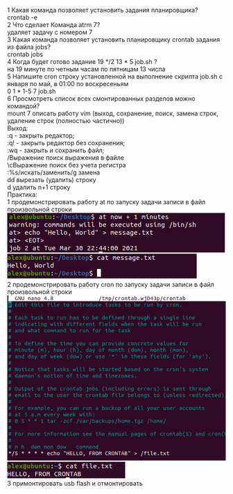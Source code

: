 1 Какая команда позволяет установить задания планировщика?  
crontab -e <command>  
2 Что сделает Команда atrm 7?  
удаляет задачу с номером 7  
3 Какая команда позволяет установить планировщику crontab задания из файла jobs?  
crontab jobs  
4 Когда будет готово задание 19 */2 13 * 5 job.sh ?  
на 19 минуте по четным часам по пятницам 13 числа  
5 Напишите cron строку установленной на выполнение скрипта job.sh с января по май, в 01:00 по воскресеньям  
0 1 * 1-5 7 job.sh  
6 Просмотреть список всех смонтированных разделов можно командой?  
mount
7 описать работу vim (выход, сохранение, поиск, замена строк, удаление строк (полностью частично))  
Выход:  
:q - закрыть редактор;  
:q! - закрыть редактор без сохранения;  
:wq - закрыть и сохранить файл;  
/Выражение               поиск выражения в файле  
\cВыражение              поиск без учета регистра  
:%s/искать/заменить/g    замена  
dd                        вырезать (удалить) строку  
<n>d                      удалить n+1 строку  
Практика:  
1 продемонстрировать работу at по запуску задачи записи в файл произвольной строки  
![alt text](https://github.com/Kirito1899/linux/blob/lab6/lab6/at.png)  
![alt text](https://github.com/Kirito1899/linux/blob/lab6/lab6/at_res.png)  
2 продемонстрировать работу cron по запуску задачи записи в файл произвольной строки  
![alt text](https://github.com/Kirito1899/linux/blob/lab6/lab6/crontab.png)  
![alt text](https://github.com/Kirito1899/linux/blob/lab6/lab6/crontab_res.png)  
3 примонтировать usb flash и отмонтировать
